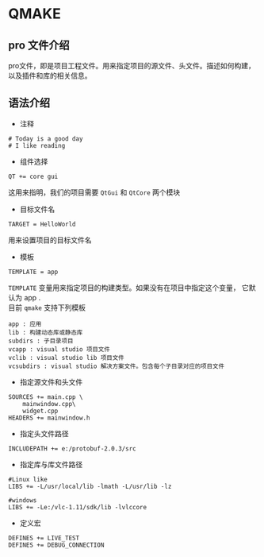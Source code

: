 # QMAKE 

## pro 文件介绍 


pro文件，即是项目工程文件。用来指定项目的源文件、头文件。描述如何构建，以及插件和库的相关信息。 


## 语法介绍 

- 注释 

```
# Today is a good day 
# I like reading 
```

- 组件选择 

```
QT += core gui 
```
这用来指明，我们的项目需要 `QtGui` 和 `QtCore` 两个模块 


- 目标文件名 

```
TARGET = HelloWorld 
```

用来设置项目的目标文件名 


- 模板 

```
TEMPLATE = app 
```

`TEMPLATE` 变量用来指定项目的构建类型。如果没有在项目中指定这个变量， 它默认为 app .<br/>
目前 `qmake` 支持下列模板 

```
app : 应用
lib : 构建动态库或静态库 
subdirs : 子目录项目 
vcapp : visual studio 项目文件
vclib : visual studio lib 项目文件 
vcsubdirs : visual studio 解决方案文件。包含每个子目录对应的项目文件 
```

- 指定源文件和头文件 

```
SOURCES += main.cpp \
    mainwindow.cpp\
    widget.cpp 
HEADERS += mainwindow.h 
```

- 指定头文件路径 

```
INCLUDEPATH += e:/protobuf-2.0.3/src
```

- 指定库与库文件路径 

```
#Linux like 
LIBS += -L/usr/local/lib -lmath -L/usr/lib -lz 

#windows
LIBS += -Le:/vlc-1.11/sdk/lib -lvlccore 
```

- 定义宏 

```
DEFINES += LIVE_TEST
DEFINES += DEBUG_CONNECTION 
```

